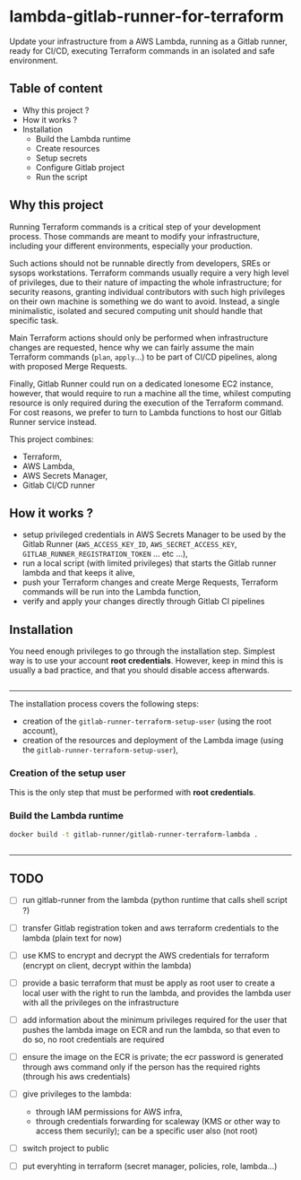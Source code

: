 # lambda-gitlab-runner-for-terraform

Update your infrastructure from a AWS Lambda, running as a Gitlab runner, ready for CI/CD, executing Terraform commands in an isolated and safe environment.

## Table of content

 * Why this project ?
 * How it works ?
 * Installation
    * Build the Lambda runtime
    * Create resources
    * Setup secrets
    * Configure Gitlab project
    * Run the script

## Why this project

Running Terraform commands is a critical step of your development process. Those commands are meant to modify your infrastructure, including your different environments, especially your production.

Such actions should not be runnable directly from developers, SREs or sysops workstations. Terraform commands usually require a very high level of privileges, due to their nature of impacting the whole infrastructure; for security reasons, granting individual contributors with such high privileges on their own machine is something we do want to avoid. Instead, a single minimalistic, isolated and secured computing unit should handle that specific task.

Main Terraform actions should only be performed when infrastructure changes are requested, hence why we can fairly assume the main Terraform commands (`plan`, `apply`...) to be part of CI/CD pipelines, along with proposed Merge Requests.

Finally, Gitlab Runner could run on a dedicated lonesome EC2 instance, however, that would require to run a machine all the time, whilest computing resource is only required during the execution of the Terraform command. For cost reasons, we prefer to turn to Lambda functions to host our Gitlab Runner service instead.

This project combines:
 * Terraform,
 * AWS Lambda,
 * AWS Secrets Manager,
 * Gitlab CI/CD runner

## How it works ?

 * setup privileged credentials in AWS Secrets Manager to be used by the Gitlab Runner (`AWS_ACCESS_KEY_ID`, `AWS_SECRET_ACCESS_KEY`, `GITLAB_RUNNER_REGISTRATION_TOKEN` ... etc ...), 
 * run a local script (with limited privileges) that starts the Gitlab runner lambda and that keeps it alive,
 * push your Terraform changes and create Merge Requests, Terraform commands will be run into the Lambda function,
 * verify and apply your changes directly through Gitlab CI pipelines

## Installation

You need enough privileges to go through the installation step. Simplest way is to use your account **root credentials**. However, keep in mind this is usually a bad practice, and that you should disable access afterwards.

```sh
```

-----

The installation process covers the following steps:
 * creation of the `gitlab-runner-terraform-setup-user` (using the root account),
 * creation of the resources and deployment of the Lambda image (using the `gitlab-runner-terraform-setup-user`),

### Creation of the setup user

This is the only step that must be performed with **root credentials**.

### Build the Lambda runtime

```sh
docker build -t gitlab-runner/gitlab-runner-terraform-lambda .
```

```sh

```

----

## TODO

 * [ ] run gitlab-runner from the lambda (python runtime that calls shell script ?)
 * [ ] transfer Gitlab registration token and aws terraform credentials to the lambda (plain text for now)
 * [ ] use KMS to encrypt and decrypt the AWS credentials for terraform (encrypt on client, decrypt within the lambda)
 * [ ] provide a basic terraform that must be apply as root user to create a local user with the right to run the lambda, and provides the lambda user with all the privileges on the infrastructure
 * [ ] add information about the minimum privileges required for the user that pushes the lambda image on ECR and run the lambda, so that even to do so, no root credentials are required
 * [ ] ensure the image on the ECR is private; the ecr password is generated through aws command only if the person has the required rights (through his aws credentials)
 * [ ] give privileges to the lambda:
    - through IAM permissions for AWS infra,
    - through credentials forwarding for scaleway (KMS or other way to access them securily); can be a specific user also (not root)
 * [ ] switch project to public

 * [ ] put everyhting in terraform (secret manager, policies, role, lambda...)
